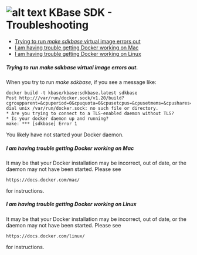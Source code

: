 # ![alt text](https://avatars2.githubusercontent.com/u/1263946?v=3&s=84 "KBase") KBase SDK - Troubleshooting

<A NAME="top"></A>
- [Trying to run *make sdkbase* virtual image errors out](#make-sdkbase)
- [I am having trouble getting Docker working on Mac](#docker-mac)
- [I am having trouble getting Docker working on Linux](#docker-linux)


##### <A NAME="make-sdkbase"></A>Trying to run *make sdkbase* virtual image errors out.

When you try to run *make sdkbase*, if you see a message like:

```
docker build -t kbase/kbase:sdkbase.latest sdkbase
Post http:///var/run/docker.sock/v1.20/build?cgroupparent=&cpuperiod=0&cpuquota=0&cpusetcpus=&cpusetmems=&cpushares=0&dockerfile=Dockerfile&memory=0&memswap=0&rm=1&t=kbase%2Fkbase%3Asdkbase.latest&ulimits=null: dial unix /var/run/docker.sock: no such file or directory.
* Are you trying to connect to a TLS-enabled daemon without TLS?
* Is your docker daemon up and running?
make: *** [sdkbase] Error 1
```

You likely have not started your Docker daemon.


##### <A NAME="docker-mac"></A>I am having trouble getting Docker working on Mac

It may be that your Docker installation may be incorrect, out of date, or the daemon may not have been started.  Please see

    https://docs.docker.com/mac/

for instructions.


##### <A NAME="docker-linux"></A>I am having trouble getting Docker working on Linux

It may be that your Docker installation may be incorrect, out of date, or the daemon may not have been started.  Please see

    https://docs.docker.com/linux/

for instructions.

